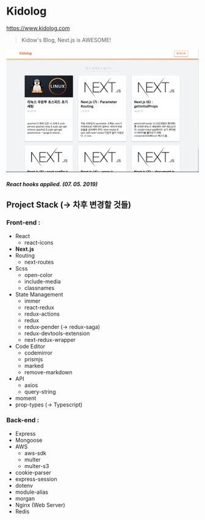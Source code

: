 # Kidolog

https://www.kidolog.com

> Kidow's Blog, Next.js is AWESOME!

![title](/static/readme.png)

##### React hooks applied. (07. 05. 2019)

## Project Stack (-> 차후 변경할 것들)

### Front-end :

- React
  - react-icons
- **Next.js**
- Routing
  - next-routes
- Scss
  - open-color
  - include-media
  - classnames
- State Management
  - immer
  - react-redux
  - redux-actions
  - redux
  - redux-pender (-> redux-saga)
  - redux-devtools-extension
  - next-redux-wrapper
- Code Editor
  - codemirror
  - prismjs
  - marked
  - remove-markdown
- API
  - axios
  - query-string
- moment
- prop-types (-> Typescript)

### Back-end :

- Express
- Mongoose
- AWS
  - aws-sdk
  - multer
  - multer-s3
- cookie-parser
- express-session
- dotenv
- module-alias
- morgan
- Nginx (Web Server)
- Redis
